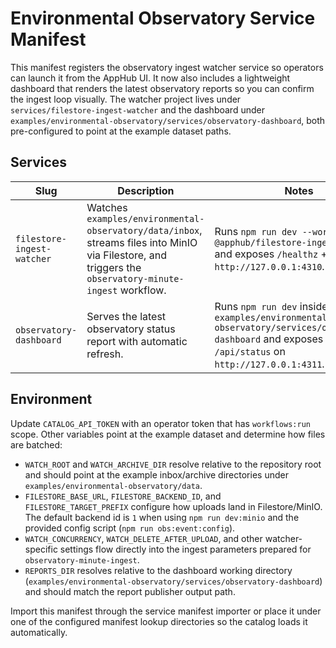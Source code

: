 # Environmental Observatory Service Manifest

This manifest registers the observatory ingest watcher service so operators can launch it from the AppHub UI. It now also includes a lightweight dashboard that renders the latest observatory reports so you can confirm the ingest loop visually. The watcher project lives under `services/filestore-ingest-watcher` and the dashboard under `examples/environmental-observatory/services/observatory-dashboard`, both pre-configured to point at the example dataset paths.

## Services

| Slug | Description | Notes |
| --- | --- | --- |
| `filestore-ingest-watcher` | Watches `examples/environmental-observatory/data/inbox`, streams files into MinIO via Filestore, and triggers the `observatory-minute-ingest` workflow. | Runs `npm run dev --workspace @apphub/filestore-ingest-watcher` and exposes `/healthz` + `/status` on `http://127.0.0.1:4310`. |
| `observatory-dashboard` | Serves the latest observatory status report with automatic refresh. | Runs `npm run dev` inside `examples/environmental-observatory/services/observatory-dashboard` and exposes `/` + `/api/status` on `http://127.0.0.1:4311`. |

## Environment

Update `CATALOG_API_TOKEN` with an operator token that has `workflows:run` scope. Other variables point at the example dataset and determine how files are batched:

- `WATCH_ROOT` and `WATCH_ARCHIVE_DIR` resolve relative to the repository root and should point at the example inbox/archive directories under `examples/environmental-observatory/data`.
- `FILESTORE_BASE_URL`, `FILESTORE_BACKEND_ID`, and `FILESTORE_TARGET_PREFIX` configure how uploads land in Filestore/MinIO. The default backend id is `1` when using `npm run dev:minio` and the provided config script (`npm run obs:event:config`).
- `WATCH_CONCURRENCY`, `WATCH_DELETE_AFTER_UPLOAD`, and other watcher-specific settings flow directly into the ingest parameters prepared for `observatory-minute-ingest`.
- `REPORTS_DIR` resolves relative to the dashboard working directory (`examples/environmental-observatory/services/observatory-dashboard`) and should match the report publisher output path.



Import this manifest through the service manifest importer or place it under one of the configured manifest lookup directories so the catalog loads it automatically.
